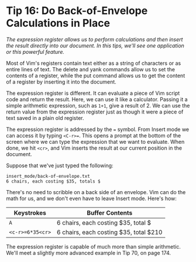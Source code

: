 Tip 16: Do Back-of-Envelope Calculations in Place
=================================================

_The expression register allows us to perform calculations and then insert the
result directly into our document. In this tips, we'll see one application or
this powerful feature._

Most of Vim's registers contain text either as a string of characters or as
entire lines of text. The delete and yank commands allow us to set the contents
of a register, while the put command allows us to get the content of a register
by inserting it into the document.

The expression register is different. It can evaluate a piece of Vim script
code and return the result. Here, we can use it like a calculator. Passing it
a simple arithmetic expression, such as `1+1`, give a result of 2. We can use
the return value from the expression register just as though it were a piece of
text saved in a plain old register.

The expression register is addressed by the `=` symbol. From Insert mode we can
access it by typing `<C-r>=`. This opens a prompt at the bottom of the screen
where we can type the expression that we want to evaluate. When done, we hit
`<cr>`, and Vim inserts the result at our current position in the document.

Suppose that we've just typed the following:

```
insert_mode/back-of-envelope.txt
6 chairs, each costing $35, totals $
```

There's no need to scribble on a back side of an envelope. Vim can do the math
for us, and we don't even have to leave Insert mode. Here's how:

Keystrokes          | Buffer Contents
--------------------|---------------------------------------
`A`                 | 6 chairs, each costing $35, total $
`<c-r>=6*35<cr>`    | 6 chairs, each costing $35, total $210

The expression register is capable of much more than simple arithmetic. We'll
meet a slightly more advanced example in Tip 70, on page 174.
